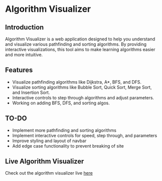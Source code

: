 # Algorithm Visualizer

## Introduction

Algorithm Visualizer is a web application designed to help you understand and visualize various pathfinding and sorting algorithms. By providing interactive visualizations, this tool aims to make learning algorithms easier and more intuitive.

## Features

- Visualize pathfinding algorithms like Dijkstra, A*, BFS, and DFS.
- Visualize sorting algorithms like Bubble Sort, Quick Sort, Merge Sort, and Insertion Sort.
- Interactive controls to step through algorithms and adjust parameters.
- Working on adding BFS, DFS, and sorting algos.

## TO-DO

- Implement more pathfinding and sorting algorithms
- Implement interactive controls for speed, step through, and parameters
- Improve styling and layout of navbar
- Add edge case functionality to prevent breaking of site

## Live Algorithm Visualizer

Check out the algorithm visualizer live [here](https://zkamdar1/github.io/algorithm-visualizer/)
